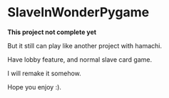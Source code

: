 # SlaveInWonderPygame
****This project not complete yet****

But it still can play like another project with hamachi.

Have lobby feature, and normal slave card game.

I will remake it somehow.

Hope you enjoy :).

